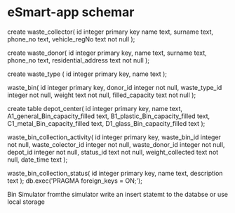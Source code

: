 # eSmart-app schemar

create waste_collector(
    id integer primary key
    name text,
    surname text,
    phone_no text,
    vehicle_regNo text not null
);

create waste_donor(
    id integer primary key,
     name text,
    surname text,
    phone_no text,
    residential_address text not null
);

create waste_type (
    id integer primary key,
    name text
);

waste_bin(
    id integer primary key,
    donor_id integer not null,
    waste_type_id integer not null,
    weight text not null,
    filled_capacity text not null
);

create table depot_center(
    id integer primary key,
    name text,
    A1_general_Bin_capacity_filled text,
    B1_plastic_Bin_capacity_filled text,
    C1_metal_Bin_capacity_filled text,
    D1_glass_Bin_capacity_filled text
);

waste_bin_collection_activity(
    id integer primary key,
    waste_bin_id integer not null,
    waste_colector_id integer not null,
    waste_donor_id integer not null,
    depot_id integer not null,
    status_id text not null,
    weight_collected text not null,
    date_time text
);

waste_bin_collection_status(
    id integer primary key,
    name text,
    description text
);
db.exec('PRAGMA foreign_keys = ON;');



Bin Simulator 
fromthe simulator write an insert statemt to the databse or use local storage 